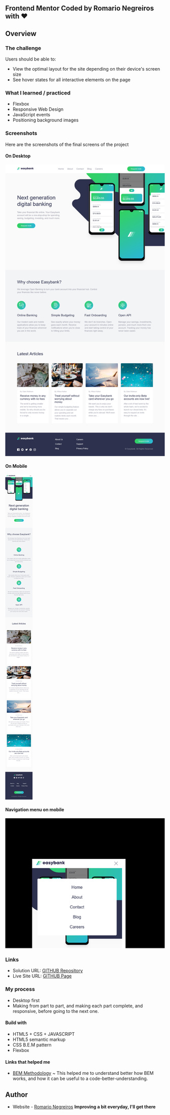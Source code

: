 ## Frontend Mentor Coded by Romario Negreiros with ❤

## Overview

### The challenge

Users should be able to:

- View the optimal layout for the site depending on their device's screen size
- See hover states for all interactive elements on the page

### What I learned / practiced

+ Flexbox
+ Responsive Web Design
+ JavaScript events
+ Positioning background images

### Screenshots

Here are the screenshots of the final screens of the project

#### On Desktop
![](./images/desktop.png)

#### On Mobile
![](./images/mobile.png)

#### Navigation menu on mobile
![](./images/mobileNav.png)

### Links

- Solution URL: [GITHUB Repository](https://github.com/Romario-Negreiros/Easybank)
- Live Site URL: [GITHUB Page](https://romario-negreiros.github.io/Easybank/)

### My process

- Desktop first
- Making from part to part, and making each part complete, and responsive, before going to the next one.

#### Build with

- HTML5 + CSS + JAVASCRIPT
- HTML5 semantic markup
- CSS B.E.M pattern
- Flexbox

#### Links that helped me

- [BEM Methodology](http://getbem.com/introduction/) ~ This helped me to understand better how BEM works, and how it can be useful to a code-better-understanding.

## Author

- Website - [Romario Negreiros](https://meu-portfolio-izui59udw-romario-negreiros.vercel.app) 
**Improving a bit everyday, I'll get there**









    

